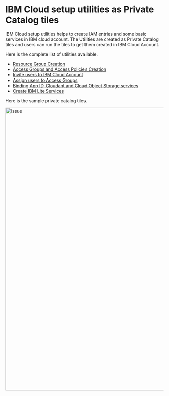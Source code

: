 # IBM Cloud setup utilities as Private Catalog tiles

IBM Cloud setup utilities helps to create IAM entries and some basic services in IBM cloud account. The Utilities are created as Private Catalog tiles and users can run the tiles to get them created in IBM Cloud Account.

Here is the complete list of utilities available. 

- [Resource Group Creation](tiles/100-create-resource-groups)  
- [Access Groups and Access Policies Creation](tiles/200-create-access-group-policies)  
- [Invite users to IBM Cloud Account](tiles/300-invite-users)  
- [Assign users to Access Groups](tiles/400-add-users-to-access-groups)  
- [Binding App ID, Cloudant and Cloud Object Storage services](tiles/500-cloud-managed-services)  
- [Create IBM Lite Services](tiles/600-enable-ibm-cloud-lite-catalog)  


Here is the sample private catalog tiles. 

<img src="images/00-tiles.png" width="900" title="Issue" bordercolor=green>
